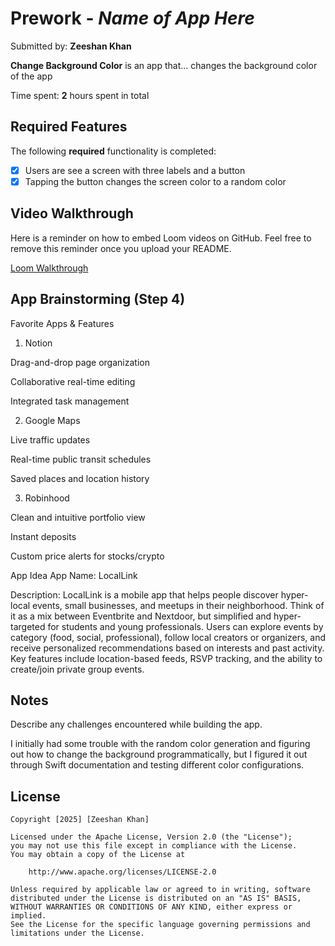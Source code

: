# Prework - *Name of App Here*

Submitted by: **Zeeshan Khan**

**Change Background Color** is an app that... changes the background color of the app 

Time spent: **2** hours spent in total

## Required Features

The following **required** functionality is completed:

- [x] Users are see a screen with three labels and a button
- [x] Tapping the button changes the screen color to a random color
 
## Video Walkthrough

Here is a reminder on how to embed Loom videos on GitHub. Feel free to remove this reminder once you upload your README. 

[Loom Walkthrough](https://www.loom.com/share/bf5643ba92c74369b2933033ad4a1861?sid=95138ba5-1a74-4906-8e81-fe419d51fccf)

## App Brainstorming (Step 4)

Favorite Apps & Features
1. Notion

Drag-and-drop page organization

Collaborative real-time editing

Integrated task management

2. Google Maps

Live traffic updates

Real-time public transit schedules

Saved places and location history

3. Robinhood

Clean and intuitive portfolio view

Instant deposits

Custom price alerts for stocks/crypto

App Idea
App Name: LocalLink

Description:
LocalLink is a mobile app that helps people discover hyper-local events, small businesses, and meetups in their neighborhood. Think of it as a mix between Eventbrite and Nextdoor, but simplified and hyper-targeted for students and young professionals. Users can explore events by category (food, social, professional), follow local creators or organizers, and receive personalized recommendations based on interests and past activity. Key features include location-based feeds, RSVP tracking, and the ability to create/join private group events.

## Notes

Describe any challenges encountered while building the app.

I initially had some trouble with the random color generation and figuring out how to change the background programmatically, but I figured it out through Swift documentation and testing different color configurations.

## License

    Copyright [2025] [Zeeshan Khan]

    Licensed under the Apache License, Version 2.0 (the "License");
    you may not use this file except in compliance with the License.
    You may obtain a copy of the License at

        http://www.apache.org/licenses/LICENSE-2.0

    Unless required by applicable law or agreed to in writing, software
    distributed under the License is distributed on an "AS IS" BASIS,
    WITHOUT WARRANTIES OR CONDITIONS OF ANY KIND, either express or implied.
    See the License for the specific language governing permissions and
    limitations under the License.
